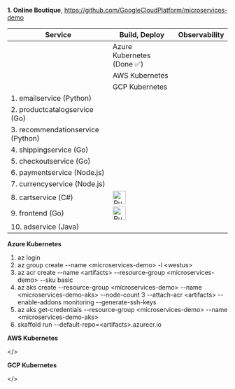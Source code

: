 **1. Online Boutique**, https://github.com/GoogleCloudPlatform/microservices-demo

| Service | Build, Deploy | Observability |
| ------------------------- | ---------------- | ---------------- |
|                     | Azure Kubernetes (Done ✅) | |
|                     | AWS Kubernetes | |
|                     | GCP Kubernetes | |
| 1. emailservice (Python) | | |
| 2. productcatalogservice (Go) | | |
| 3. recommendationservice (Python) | | |
| 4. shippingservice (Go) | | |
| 5. checkoutservice (Go) | | |
| 6. paymentservice (Node.js) | | |
| 7. currencyservice (Node.js) | | |
| 8. cartservice (C#) | [<img src="https://storage.googleapis.com/cloudrun/button.svg" alt="Run on Google Cloud" height="30">][run_cartservice] | |
| 9. frontend (Go) | [<img src="https://storage.googleapis.com/cloudrun/button.svg" alt="Run on Google Cloud" height="30">][run_frontend] | |
| 10. adservice (Java) | | |

[run_frontend]: https://deploy.cloud.run/?git_repo=https://github.com/GoogleCloudPlatform/microservices-demo&dir=src/frontend
[run_cartservice]: https://deploy.cloud.run/?git_repo=https://github.com/GoogleCloudPlatform/microservices-demo&dir=src/cartservice


**Azure Kubernetes**
1. az login
2. az group create --name \<microservices-demo\> -l \<westus\>
3. az acr create --name \<artifacts\> --resource-group \<microservices-demo\> --sku basic
4. az aks create --resource-group \<microservices-demo\> --name \<microservices-demo-aks\> --node-count 3 --attach-acr \<artifacts\> --enable-addons monitoring --generate-ssh-keys
5. az aks get-credentials --resource-group \<microservices-demo\> --name \<microservices-demo-aks\>
6. skaffold run --default-repo=\<artifacts\>.azurecr.io

**AWS Kubernetes**

</>

**GCP Kubernetes**

</>
